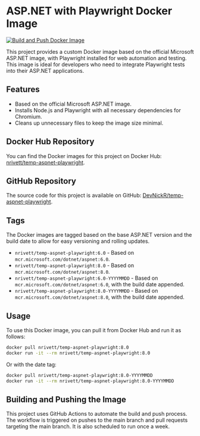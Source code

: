 # ASP.NET with Playwright Docker Image

[![Build and Push Docker Image](https://github.com/DevNickR/temp-aspnet-playwright/actions/workflows/docker-image.yml/badge.svg)](https://github.com/DevNickR/temp-aspnet-playwright/actions/workflows/docker-image.yml)

This project provides a custom Docker image based on the official Microsoft ASP.NET image, with Playwright installed for web automation and testing. This image is ideal for developers who need to integrate Playwright tests into their ASP.NET applications.

## Features

- Based on the official Microsoft ASP.NET image.
- Installs Node.js and Playwright with all necessary dependencies for Chromium.
- Cleans up unnecessary files to keep the image size minimal.

## Docker Hub Repository

You can find the Docker images for this project on Docker Hub: [nrivett/temp-aspnet-playwright](https://hub.docker.com/r/nrivett/temp-aspnet-playwright).

## GitHub Repository

The source code for this project is available on GitHub: [DevNickR/temp-aspnet-playwright](https://github.com/DevNickR/temp-aspnet-playwright).

## Tags

The Docker images are tagged based on the base ASP.NET version and the build date to allow for easy versioning and rolling updates.

- `nrivett/temp-aspnet-playwright:6.0` - Based on `mcr.microsoft.com/dotnet/aspnet:6.0`.
- `nrivett/temp-aspnet-playwright:8.0` - Based on `mcr.microsoft.com/dotnet/aspnet:8.0`.
- `nrivett/temp-aspnet-playwright:6.0-YYYYMMDD` - Based on `mcr.microsoft.com/dotnet/aspnet:6.0`, with the build date appended.
- `nrivett/temp-aspnet-playwright:8.0-YYYYMMDD` - Based on `mcr.microsoft.com/dotnet/aspnet:8.0`, with the build date appended.

## Usage

To use this Docker image, you can pull it from Docker Hub and run it as follows:

```sh
docker pull nrivett/temp-aspnet-playwright:8.0
docker run -it --rm nrivett/temp-aspnet-playwright:8.0
```

Or with the date tag:
```sh
docker pull nrivett/temp-aspnet-playwright:8.0-YYYYMMDD
docker run -it --rm nrivett/temp-aspnet-playwright:8.0-YYYYMMDD
```

## Building and Pushing the Image
This project uses GitHub Actions to automate the build and push process. The workflow is triggered on pushes to the main branch and pull requests targeting the main branch. It is also scheduled to run once a week.